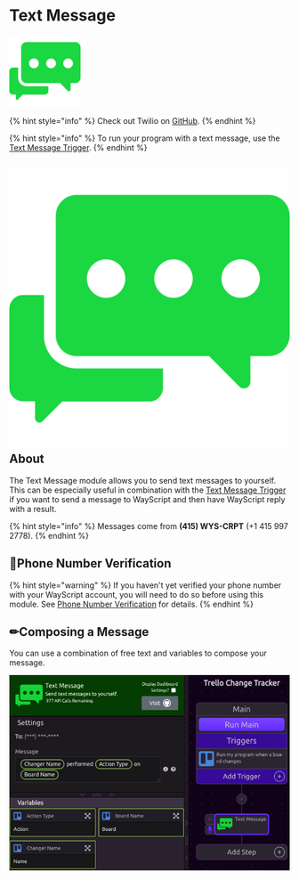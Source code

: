 # Text Message

![Send text messages to yourself.](../../.gitbook/assets/text_message_128x128%20%281%29.png)

{% hint style="info" %}
Check out Twilio on [GitHub](https://github.com/twilio/twilio-python).
{% endhint %}

{% hint style="info" %}
To run your program with a text message, use the [Text Message Trigger](../triggers/text-message-trigger.md).
{% endhint %}

## ![](../../.gitbook/assets/text_message.png)About

The Text Message module allows you to send text messages to yourself. This can be especially useful in combination with the [Text Message Trigger](../triggers/text-message-trigger.md) if you want to send a message to WayScript and then have WayScript reply with a result.

{% hint style="info" %}
Messages come from **\(415\) WYS-CRPT** \(+1 415 997 2778\).
{% endhint %}

## 📱Phone Number Verification

{% hint style="warning" %}
If you haven't yet verified your phone number with your WayScript account, you will need to do so before using this module. See [Phone Number Verification](../../account-management/phone-number-verification.md) for details.
{% endhint %}

## ✏Composing a Message

You can use a combination of free text and variables to compose your message.

![](../../.gitbook/assets/screen-shot-2019-07-17-at-4.26.17-pm.png)

